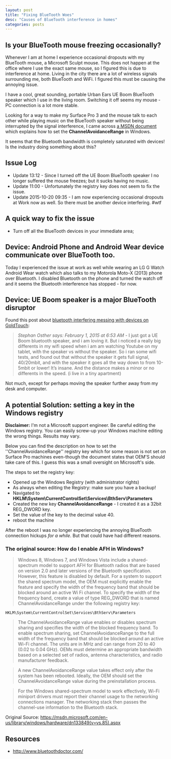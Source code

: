 ```yaml
---
layout: post
title: "Fixing BlueTooth Woes"
desc: "Causes of BlueTooth interference in homes"
categories: posts
---
```


## Is your BlueTooth mouse freezing occasionally?

Whenever I am at home I experience occasional dropouts with my BlueTooth mouse, a Microsoft Sculpt mouse. This does not happen at the office where I use the exact same mouse, so I figured this is due to interference at home. Living in the city there are a lot of wireless signals surrounding me, both BlueTooth and WiFi. I figured this must be causing the annoying issue.

I have a cool, great sounding, portable Urban Ears UE Boom BlueTooth speaker which I use in the living room. Switching it off seems my mouse - PC connection is a lot more stable.

Looking for a way to make my Surface Pro 3 and the mouse talk to each other while playing music on the BlueTooth speaker without being interrupted by the signal interference, I came across [a MSDN document](https://msdn.microsoft.com/en-us/library/windows/hardware/dn133849(v=vs.85).aspx) which explains how to set the **ChannelAvoidanceRange** in Windows.

It seems that the Bluetooth bandwidth is completely saturated with devices!
Is the industry doing something about this?

## Issue Log

- Update 13:12 - Since I turned off the UE Boom BlueTooth speaker I no longer suffered the mouse freezes; but it sucks having no music.
- Update 11:00 - Unfortunately the registry key does not seem to fix the issue.
- Update 2015-10-20 09:35 - I am now experiencing occasional dropouts at Work now as well. So there must be another device interfering. #wtf

## A quick way to fix the issue

- Turn off all the BlueTooth devices in your immediate area;

## Device: Android Phone and Android Wear device communicate over BlueTooth too.

Today I experienced the issue at work as well while wearing an LG G Watch Android Wear watch which also talks to my Motorola Moto-X (2013) phone over Bluetooth.
I disabled Bluetooth on the phone and turned the watch off and it seems the Bluetooth interference has stopped - for now.

## Device: UE Boom speaker is a major BlueTooth disruptor

Found this post about [bluetooth interfering messing with devices on GoldTouch](http://www.goldtouch.com/stop-bluetooth-interference-messing-devices/):

> *Stephan Osther says: February 1, 2015 at 6:53 AM* - I just got a UE Boom bluetooth speaker, and i am loving it. But i noticed a really big differents in my wifi speed when i am am watching Youtube on my tablet, with the speaker vs without the speaker. So i ran some wifi tests, and found out that without the speaker it gets full signal, 40/20mbit, and with the speaker it goes all the way down to from 10-5mbit or lower! It’s insane. And the distance makes a minor or no differents in the speed. (i live in a tiny apartment)

Not much, except for perhaps moving the speaker further away from my desk and computer.

## A potential Solution: setting a key in the Windows registry

**Disclaimer:** I'm not a Microsoft support engineer. Be careful editing the Windows registry. You can easily screw-up your Windows machine editing the wrong things. Results may vary.

Below you can find the description on how to set the ''ChannelAvoidanceRange'' registry key which for some reason is not set on Surface Pro machines even-though the document states that OEM'S should take care of this. I guess this was a small oversight on Microsoft's side.

The steps to set the registry key:

- Opened up the Windows Registry (with administrator rights)
- As always when editing the Registry: make sure you have a backup!
- Navigated to **HKLM\System\CurrentControlSet\Services\BthServ\Parameters**
- Created the new key **ChannelAvoidanceRange** - I created it as a 32bit REG_DWORD key.
- Set the value of the key to the decimal value 40.
- reboot the machine

After the reboot I was no longer experiencing the annoying BlueTooth connection hickups *for a while*. But that could have had different reasons.

### The original source: How do I enable AFH in Windows?

> Windows 8, Windows 7, and Windows Vista include a shared-spectrum model to support AFH for Bluetooth radios that are based on version 2.0 and later versions of the Bluetooth specification. However, this feature is disabled by default. For a system to support the shared spectrum model, the OEM must explicitly enable the feature and specify the width of the frequency band that should be blocked around an active Wi Fi channel. To specify the width of the frequency band, create a value of type REG_DWORD that is named ChannelAvoidanceRange under the following registry key:

    HKLM\System\CurrentControlSet\Services\BthServ\Parameters

> The ChannelAvoidanceRange value enables or disables spectrum sharing and specifies the width of the blocked frequency band. To enable spectrum sharing, set ChannelAvoidanceRange to the full width of the frequency band that should be blocked around an active Wi-Fi channel. The units are in MHz and can range from 20 to 40 (0.02 to 0.04 GHz). OEMs must determine an appropriate bandwidth based on a selected set of radios, antenna characteristics, and radio manufacturer feedback.

> A new ChannelAvoidanceRange value takes effect only after the system has been rebooted. Ideally, the OEM should set the ChannelAvoidanceRange value during the preinstallation process.

> For the Windows shared-spectrum model to work effectively, Wi-Fi miniport drivers must report their channel usage to the networking connections manager. The networking stack then passes the channel-use information to the Bluetooth stack.

Original Source: <https://msdn.microsoft.com/en-us/library/windows/hardware/dn133849(v=vs.85).aspx>

## Resources

- <http://www.bluetoothdoctor.com/>